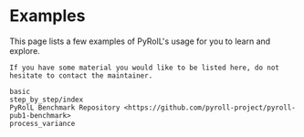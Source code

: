 # Examples

This page lists a few examples of PyRolL's usage for you to learn and explore.

```{note}
If you have some material you would like to be listed here, do not hesitate to contact the maintainer.
```

```{toctree}
basic
step_by_step/index
PyRolL Benchmark Repository <https://github.com/pyroll-project/pyroll-pub1-benchmark>
process_variance
```